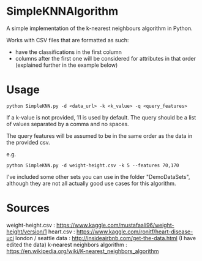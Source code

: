# SimpleKNNAlgorithm
A simple implementation of the k-nearest neighbours algorithm in Python.

Works with CSV files that are formatted as such:
* have the classifications in the first column
* columns after the first one will be considered for attributes in that order (explained further in the example below)

# Usage
```
python SimpleKNN.py -d <data_url> -k <k_value> -q <query_features>
```

If a k-value is not provided, 11 is used by default. The query should be a list of values separated by a comma and no spaces.

The query features will be assumed to be in the same order as the data in the provided csv.

e.g.
```
python SimpleKNN.py -d weight-height.csv -k 5 --features 70,170
```

I've included some other sets you can use in the folder "DemoDataSets", although they are not all actually good use cases for this algorithm.

# Sources
weight-height.csv : https://www.kaggle.com/mustafaali96/weight-height/version/1
heart.csv : https://www.kaggle.com/ronitf/heart-disease-uci
london / seattle data : http://insideairbnb.com/get-the-data.html (I have edited the data)
k-nearest neighbors algorithm : https://en.wikipedia.org/wiki/K-nearest_neighbors_algorithm
